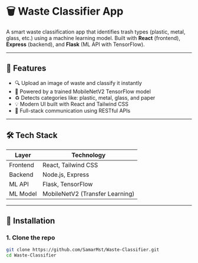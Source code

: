 # 🗑️ Waste Classifier App

A smart waste classification app that identifies trash types (plastic, metal, glass, etc.) using a machine learning model. Built with **React** (frontend), **Express** (backend), and **Flask** (ML API with TensorFlow).

---

## 🌟 Features

- 🔍 Upload an image of waste and classify it instantly
- 🧠 Powered by a trained MobileNetV2 TensorFlow model
- ♻️ Detects categories like: plastic, metal, glass, and paper
- 💡 Modern UI built with React and Tailwind CSS
- 🔄 Full-stack communication using RESTful APIs

---

## 🛠️ Tech Stack

| Layer     | Technology      |
|-----------|------------------|
| Frontend  | React, Tailwind CSS |
| Backend   | Node.js, Express  |
| ML API    | Flask, TensorFlow |
| ML Model  | MobileNetV2 (Transfer Learning) |

---

## 🚀 Installation

### 1. Clone the repo

```bash
git clone https://github.com/SamarMst/Waste-Classifier.git
cd Waste-Classifier
